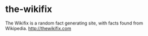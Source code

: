 # the-wikifix
The Wikifix is a random fact generating site, with facts found from Wikipedia. 
http://thewikifix.com